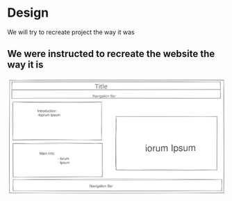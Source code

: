 # Design

We will try to recreate project the way it was

## We were instructed to recreate the website the way it is

![design](websketch.svg)
